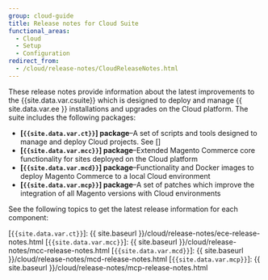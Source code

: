 ```yaml
---
group: cloud-guide
title: Release notes for Cloud Suite
functional_areas:
  - Cloud
  - Setup
  - Configuration
redirect_from:
  - /cloud/release-notes/CloudReleaseNotes.html
---
```


These release notes provide information about the latest improvements to the {{site.data.var.csuite}} which is designed to deploy and manage {{ site.data.var.ee }} installations and upgrades on the Cloud platform. The suite includes the following packages:

-  **[`{{site.data.var.ct}}`] package**–A set of scripts and tools designed to manage and deploy Cloud projects. See []
-  **[`{{site.data.var.mcc}}`] package**–Extended Magento Commerce core functionality for sites deployed on the Cloud platform
-  **[`{{site.data.var.mcd}}`] package**–Functionality and Docker images to deploy Magento Commerce to a local Cloud environment
-  **[`{{site.data.var.mcp}}`] package**–A set of patches which improve the integration of all Magento versions with Cloud environments

See the following topics to get the latest release information for each component:

[`{{site.data.var.ct}}`]: {{ site.baseurl }}/cloud/release-notes/ece-release-notes.html
[`{{site.data.var.mcc}}`]: {{ site.baseurl }}/cloud/release-notes/mcc-release-notes.html
[`{{site.data.var.mcd}}`]: {{ site.baseurl }}/cloud/release-notes/mcd-release-notes.html
[`{{site.data.var.mcp}}`]: {{ site.baseurl }}/cloud/release-notes/mcp-release-notes.html
